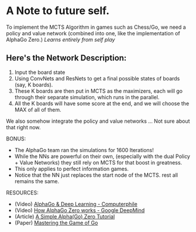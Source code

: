 # A Note to future self.
To implement the MCTS Algorithm in games such as Chess/Go,
we need a policy and value network (combined into one, like
the implementation of AlphaGo Zero.)
*Learns entirely from self play*

## Here's the Network Description:
1. Input the board state
2. Using ConvNets and ResNets to get a final possible states of boards (say, K boards).
3. These K boards are then put in MCTS as the maximizers, each will go through their separate simulation, which runs in the parallel.
4. All the K boards will have some score at the end, and we will choose the MAX of all of them.

We also somehow integrate the policy and value networks ... Not sure about that right now.

BONUS: 
- The AlphaGo team ran the simulations for 1600 Iterations!
- While the NNs are powerful on their own, (especially with the dual Policy + Value Networks) they still rely on MCTS for that boost in greatness.
- This only applies to perfect information games.
- Notice that the NN just replaces the start node of the MCTS.
rest all  remains the same.

RESOURCES:
- (Video) [AlphaGo & Deep Learning - Computerphile](https://www.youtube.com/watch?v=qWcfiPi9gUU)
- (Video) [How AlphaGo Zero works - Google DeepMind](https://www.youtube.com/watch?v=MgowR4pq3e8)
- (Article) [A Simple Alpha(Go) Zero Tutorial](https://web.stanford.edu/~surag/posts/alphazero.html)
- (Paper) [Mastering the Game of Go](https://www.nature.com/articles/nature24270.epdf?author_access_token=VJXbVjaSHxFoctQQ4p2k4tRgN0jAjWel9jnR3ZoTv0PVW4gB86EEpGqTRDtpIz-2rmo8-KG06gqVobU5NSCFeHILHcVFUeMsbvwS-lxjqQGg98faovwjxeTUgZAUMnRQ)